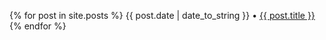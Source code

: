 <p>
    {% for post in site.posts %}
        {{ post.date | date_to_string }} • <a href="{{ post.url | prepend: site.baseurl }}"> {{ post.title }}</a> </br>
    {% endfor %}
</p>